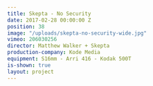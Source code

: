 ```yaml
---
title: Skepta - No Security
date: 2017-02-28 00:00:00 Z
position: 38
image: "/uploads/skepta-no-security-wide.jpg"
vimeo: 206030256
director: Matthew Walker + Skepta
production-company: Kode Media
equipment: S16mm - Arri 416 - Kodak 500T
is-shown: true
layout: project
---
```


